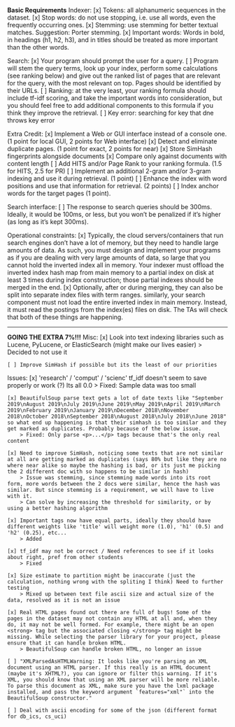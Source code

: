 **Basic Requirements**
Indexer:
    [x] Tokens: all alphanumeric sequences in the dataset.
    [x] Stop words: do not use stopping, i.e. use all words, even the frequently occurring ones.
    [x] Stemming: use stemming for better textual matches. Suggestion: Porter stemming.
    [x] Important words: Words in bold, in headings (h1, h2, h3), and in titles should be treated as more important than the other words.


Search:
    [x] Your program should prompt the user for a query. 
    [ ] Program will stem the query terms, look up your index, perform some calculations (see ranking below) and give out the ranked list of pages that are relevant for the query, with the most relevant on top. Pages should be identified by their URLs.
    [ ] Ranking: at the very least, your ranking formula should include tf-idf scoring, and take the important words into consideration, but you should feel free to add additional components to this formula if you think they improve the retrieval. 
    [ ] Key error: searching for key that dne throws key error


Extra Credit:
    [x] Implement a Web or GUI interface instead of a console one. (1 point for local GUI, 2 points for Web interface)
    [x] Detect and eliminate duplicate pages. (1 point for exact, 2 points for near)
        [x] Store SimHash fingerprints alongside documents
        [x] Compare only against documents with content length
    [ ] Add HITS and/or Page Rank to your ranking formula. (1.5 for HITS, 2.5 for PR)
    [ ] Implement an additional 2-gram and/or 3-gram indexing and use it during retrieval. (1 point)
    [ ] Enhance the index with word positions and use that information for retrieval. (2 points)
    [ ] Index anchor words for the target pages (1 point).


Search interface:
    [ ] The response to search queries should be 300ms. Ideally, it would be 100ms, or less, but you won’t be penalized if it’s higher (as long as it’s kept 300ms).


Operational constraints: 
    [x] Typically, the cloud servers/containers that run search engines don’t have a lot of memory, but they need to handle large amounts of data. As such, you must design and implement your programs as if you are dealing with very large amounts of data, so large that you cannot hold the inverted index all in memory. Your indexer must offload the inverted index hash map from main memory to a partial index on disk at least 3 times during index construction; those partial indexes should be merged in the end. 
    [x] Optionally, after or during merging, they can also be split into separate index files with term ranges. similarly, your search component must not load the entire inverted index in main memory. Instead, it must read the postings from the index(es) files on disk. The TAs will check that both of these things are happening.

------------------------------------------------------------------------------------------------------------------------------------------

**GOING THE EXTRA 7%!!!**
Misc:
    [x] Look into text indexing libraries such as Lucene, PyLucene, or ElasticSearch (might make our lives easier)
        > Decided to not use it

    [ ] Improve SimHash if possible but its the least of our priorities


Issues:
    [x] 'research' / 'comput' / 'scienc' tf_idf doesn't seem to save properly or work (?) Its all 0.0
        > Fixed: Sample data was too small

    [x] BeautifulSoup parse text gets a lot of date texts like "September 2019\nAugust 2019\nJuly 2019\nJune 2019\nMay 2019\nApril 2019\nMarch 2019\nFebruary 2019\nJanuary 2019\nDecember 2018\nNovember 2018\nOctober 2018\nSeptember 2018\nAugust 2018\nJuly 2018\nJune 2018" so what end up happening is that their simhash is too similar and they get marked as duplicates. Probably because of the below issue.
        > Fixed: Only parse <p>...</p> tags because that's the only real content
    
    [x] Need to improve SimHash, noticing some texts that are not similar at all are getting marked as duplicates (says 80% but like they are no where near alike so maybe the hashing is bad, or its just me picking the 2 different doc with so happens to be similar in hash)
        > Issue was stemming, since stemming made words into its root form, more words between the 2 docs were similar, hence the hash was similar. But since stemming is a requirement, we will have to live with it.
        > Can solve by increasing the threshold for similarity, or by using a better hashing algorithm

    [x] Important tags now have equal parts, ideally they should have different weights like 'title' will weight more (1.0), 'h1' (0.5) and 'h2' (0.25), etc...
        > Added

    [x] tf_idf may not be correct / Need references to see if it looks about right, pref from other students
        > Fixed

    [x] Size estimate to partition might be inaccurate (just the calculation, nothing wrong with the spliting I think) Need to further testing
        > Mixed up between text file ascii size and actual size of the data, resolved as it is not an issue

    [x] Real HTML pages found out there are full of bugs! Some of the pages in the dataset may not contain any HTML at all and, when they do, it may not be well formed. For example, there might be an open <strong> tag but the associated closing </strong> tag might be missing. While selecting the parser library for your project, please ensure that it can handle broken HTML.
        > BeautifulSoup can handle broken HTML, no longer an issue

    [ ] "XMLParsedAsHTMLWarning: It looks like you're parsing an XML document using an HTML parser. If this really is an HTML document (maybe it's XHTML?), you can ignore or filter this warning. If it's XML, you should know that using an XML parser will be more reliable. To parse this document as XML, make sure you have the lxml package installed, and pass the keyword argument `features="xml"` into the BeautifulSoup constructor."

    [ ] Deal with ascii encoding for some of the json (different format for db_ics, cs_uci)